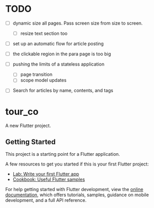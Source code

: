 # TODO
- [ ] dynamic size all pages. Pass screen size from size to screen.
    - [ ] resize text section too
- [ ] set up an automatic flow for article posting
- [ ] the clickable region in the para page is too big
- [ ] pushing the limits of a stateless application
    - [ ] page transition
    - [ ] scope model updates
- [ ] Search for articles by name, contents, and tags



# tour_co

A new Flutter project.

## Getting Started

This project is a starting point for a Flutter application.

A few resources to get you started if this is your first Flutter project:

- [Lab: Write your first Flutter app](https://docs.flutter.dev/get-started/codelab)
- [Cookbook: Useful Flutter samples](https://docs.flutter.dev/cookbook)

For help getting started with Flutter development, view the
[online documentation](https://docs.flutter.dev/), which offers tutorials,
samples, guidance on mobile development, and a full API reference.
